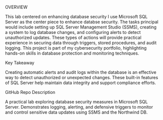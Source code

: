 
OVERVIEW

This lab centered on enhancing database security I use Microsoft SQL Server as the center  piece to enhance databse security. 
The tasks principal would include setting up SQL Server Management Studio (SSMS), creating a system to log database changes, and configuring alerts to detect unauthorized updates. These types of actions will provide practical experience in securing data through triggers, 
stored procedures, and audit logging. This project is part of my cybersecurity portfolio, highlighting hands-on skills in database protection and monitoring techniques.

Key Takeaway

Creating automatic alerts and audit logs within the database is an effective way to detect unauthorized or unexpected changes. 
These built-in features of SQL Server help maintain data integrity and support compliance efforts.

GitHub Repo Description

A practical lab exploring database security measures in Microsoft SQL Server. 
Demonstrates logging, alerting, and defensive triggers to monitor and control sensitive data updates using SSMS and the Northwind DB.

